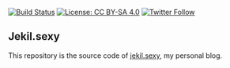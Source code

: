 [![Build Status](https://travis-ci.org/jekil/jekil.sexy.svg?branch=master)](https://travis-ci.org/jekil/jekil.sexy)
[![License: CC BY-SA 4.0](https://licensebuttons.net/l/by-sa/4.0/80x15.png)](http://creativecommons.org/licenses/by-sa/4.0/)
[![Twitter Follow](https://img.shields.io/twitter/follow/jekil.svg?style=social)](https://twitter.com/jekil)

Jekil.sexy
----------

This repository is the source code of [jekil.sexy](https://jekil.sexy), my personal blog.
